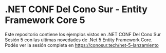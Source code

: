 # .NET CONF Del Cono Sur - Entity Framework Core 5

Este repositorio contiene los ejemplos vistos en .NET CONF Del Cono Sur Sesión 5 con las ultimas novedades de .Net 5 Entity Framework Core.
Podés ver la sesión completa en https://conosur.tech/net-5-lanzamiento
